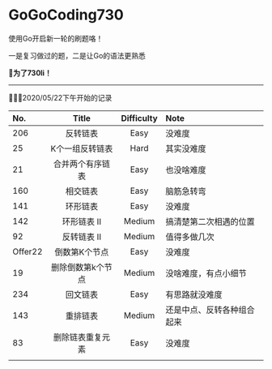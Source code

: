 # GoGoCoding730
使用Go开启新一轮的刷题咯！

一是复习做过的题，二是让Go的语法更熟悉　

 **🥳为了730li！**

---

👨🏻‍💻2020/05/22下午开始的记录

| No.     |       Title       | Difficulty | Note                       |
| :------ | :---------------: | :--------: | :------------------------- |
| 206     |     反转链表      |    Easy    | 没难度                     |
| 25      |  K个一组反转链表  |    Hard    | 其实没难度                 |
| 21      | 合并两个有序链表  |    Easy    | 也没啥难度                 |
| 160     |     相交链表      |    Easy    | 脑筋急转弯                 |
| 141     |     环形链表      |    Easy    | 没难度                     |
| 142     |    环形链表 II    |   Medium   | 搞清楚第二次相遇的位置     |
| 92      |    反转链表 II    |   Medium   | 值得多做几次               |
| Offer22 |   倒数第K个节点   |    Easy    | 没难度                     |
| 19      | 删除倒数第k个节点 |   Medium   | 没啥难度，有点小细节       |
| 234     |     回文链表      |    Easy    | 有思路就没难度             |
| 143     |     重排链表      |   Medium   | 还是中点、反转各种组合起来 |
| 83      | 删除链表重复元素  |    Easy    | 没难度                     |
|         |                   |            |                            |


